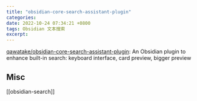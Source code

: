 ```yaml
---
title: "obsidian-core-search-assistant-plugin"
categories: 
date: 2022-10-24 07:34:21 +0800
tags: Obsidian 文本搜索
excerpt: 
---
```



[qawatake/obsidian-core-search-assistant-plugin](https://github.com/qawatake/obsidian-core-search-assistant-plugin): An Obsidian plugin to enhance built-in search: keyboard interface, card preview, bigger preview



## Misc

[[obsidian-search]]


